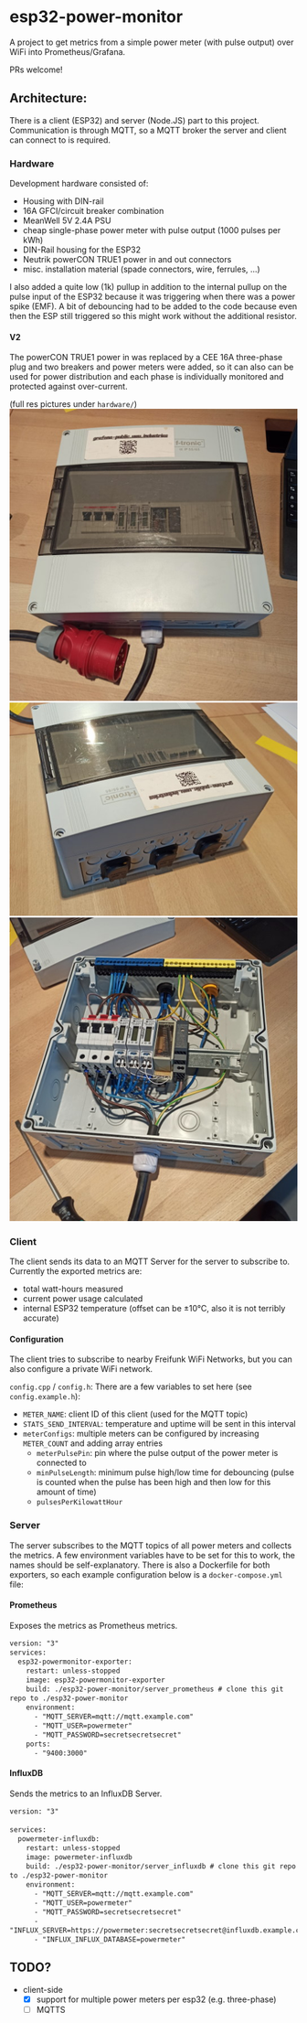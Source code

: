 # esp32-power-monitor
A project to get metrics from a simple power meter (with pulse output) over WiFi into Prometheus/Grafana.

PRs welcome!

## Architecture:
There is a client (ESP32) and server (Node.JS) part to this project. Communication is through MQTT, so a MQTT broker the server and client can connect to is required.

### Hardware
Development hardware consisted of:
- Housing with DIN-rail
- 16A GFCI/circuit breaker combination
- MeanWell 5V 2.4A PSU
- cheap single-phase power meter with pulse output (1000 pulses per kWh)
- DIN-Rail housing for the ESP32
- Neutrik powerCON TRUE1 power in and out connectors
- misc. installation material (spade connectors, wire, ferrules, ...)

I also added a quite low (1k) pullup in addition to the internal pullup on the pulse input of the ESP32 because it was triggering when there was a power spike (EMF). A bit of debouncing had to be added to the code because even then the ESP still triggered so this might work without the additional resistor.

#### V2
The powerCON TRUE1 power in was replaced by a CEE 16A three-phase plug and two breakers and power meters were added, so it can also can be used for power distribution and each phase is individually monitored and protected against over-current.

(full res pictures under `hardware/`)
![outside](./hardware/outside1_small.jpg)
![outside](./hardware/outside2_small.jpg)
![inside](./hardware/inside_small.jpg)

### Client
The client sends its data to an MQTT Server for the server to subscribe to.
Currently the exported metrics are:
- total watt-hours measured
- current power usage calculated
- internal ESP32 temperature (offset can be ±10°C, also it is not terribly accurate)

#### Configuration
The client tries to subscribe to nearby Freifunk WiFi Networks, but you can also configure a private WiFi network.

`config.cpp` / `config.h`:
There are a few variables to set here (see `config.example.h`):
- `METER_NAME`: client ID of this client (used for the MQTT topic)
- `STATS_SEND_INTERVAL`: temperature and uptime will be sent in this interval
- `meterConfigs`: multiple meters can be configured by increasing `METER_COUNT` and adding array entries
    - `meterPulsePin`: pin where the pulse output of the power meter is connected to
    - `minPulseLength`: minimum pulse high/low time for debouncing (pulse is counted when the pulse has been high and then low for this amount of time)
    - `pulsesPerKilowattHour`

### Server
The server subscribes to the MQTT topics of all power meters and collects the metrics. A few environment variables have to be set for this to work, the names should be self-explanatory. There is also a Dockerfile for both exporters, so each example configuration below is a `docker-compose.yml` file:

#### Prometheus
Exposes the metrics as Prometheus metrics.
```
version: "3"
services:
  esp32-powermonitor-exporter:
    restart: unless-stopped
    image: esp32-powermonitor-exporter
    build: ./esp32-power-monitor/server_prometheus # clone this git repo to ./esp32-power-monitor
    environment:
      - "MQTT_SERVER=mqtt://mqtt.example.com"
      - "MQTT_USER=powermeter"
      - "MQTT_PASSWORD=secretsecretsecret"
    ports:
      - "9400:3000"
```

#### InfluxDB
Sends the metrics to an InfluxDB Server.
```
version: "3"

services:
  powermeter-influxdb:
    restart: unless-stopped
    image: powermeter-influxdb
    build: ./esp32-power-monitor/server_influxdb # clone this git repo to ./esp32-power-monitor
    environment:
      - "MQTT_SERVER=mqtt://mqtt.example.com"
      - "MQTT_USER=powermeter"
      - "MQTT_PASSWORD=secretsecretsecret"
      - "INFLUX_SERVER=https://powermeter:secretsecretsecret@influxdb.example.com"
      - "INFLUX_INFLUX_DATABASE=powermeter"
```

## TODO?
- client-side
    - [x] support for multiple power meters per esp32 (e.g. three-phase)
    - [ ] MQTTS
